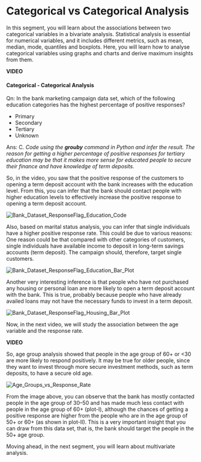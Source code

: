 ﻿# Categorical vs Categorical Analysis

In this segment, you will learn about the associations between two categorical variables in a bivariate analysis. Statistical analysis is essential for numerical variables, and it includes different metrics, such as mean, median, mode, quantiles and boxplots. Here, you will learn how to analyse categorical variables using graphs and charts and derive maximum insights from them.    

**VIDEO**    

#### Categorical - Categorical Analysis

Qn: In the bank marketing campaign data set, which of the following education categories has the highest percentage of positive responses?    

- Primary
- Secondary
- Tertiary
- Unknown

Ans: C. _Code using the **grouby** command in Python and infer the result. The reason for getting a higher percentage of positive responses for tertiary education may be that it makes more sense for educated people to secure their finance and have knowledge of term deposits._    

So, in the video, you saw that the positive response of the customers to opening a term deposit account with the bank increases with the education level. From this, you can infer that the bank should contact people with higher education levels to effectively increase the positive response to opening a term deposit account.

![Bank_Dataset_ResponseFlag_Education_Code](https://i.ibb.co/Mfmq8Q3/Bank-Dataset-Response-Flag-Education-Code.png)

Also, based on marital status analysis, you can infer that single individuals have a higher positive response rate. This could be due to various reasons: One reason could be that compared with other categories of customers, single individuals have available income to deposit in long-term savings accounts (term deposit). The campaign should, therefore, target single customers.

![Bank_Dataset_ResponseFlag_Education_Bar_Plot](https://i.ibb.co/KV1yJ6h/Bank-Dataset-Response-Flag-Education-Bar-Plot.png)

Another very interesting inference is that people who have not purchased any housing or personal loan are more likely to open a term deposit account with the bank. This is true, probably because people who have already availed loans may not have the necessary funds to invest in a term deposit.

![Bank_Dataset_ResponseFlag_Housing_Bar_Plot](https://i.ibb.co/yByhNrX/Bank-Dataset-Response-Flag-Housing-Bar-Plot.png)

Now, in the next video, we will study the association between the age variable and the response rate.

**VIDEO**    

So, age group analysis showed that people in the age group of 60+ or <30 are more likely to respond positively. It may be true for older people, since they want to invest through more secure investment methods, such as term deposits, to have a secure old age.

![Age_Groups_vs_Response_Rate](https://i.ibb.co/cQVFhM6/Age-Groups-vs-Response-Rate.png)

From the image above, you can observe that the bank has mostly contacted people in the age group of 30–50 and has made much less contact with people in the age group of 60+ (plot-I), although the chances of getting a positive response are higher from the people who are in the age group of 50+ or 60+ (as shown in plot-II). This is a very important insight that you can draw from this data set, that is, the bank should target the people in the 50+ age group.

Moving ahead, in the next segment, you will learn about multivariate analysis.
